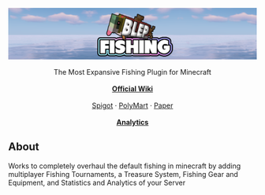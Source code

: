 <a id="readme-top"></a>

<!-- PROJECT LOGO -->
<div align="center">

  ![Banner][logo]
  
  [logo]: https://github.com/Nibrock/nibrock/blob/main/assets/blepassets/header.png "Logo Title Text 2"  
  <p align="center">
    The Most Expansive Fishing Plugin for Minecraft
    <br />
    <br />
    <a href="https://github.com/Kunfury-blep/Blep-Fishing/wiki"><strong>Official Wiki</strong></a>
    <br />
    <br />
    <a href="https://www.spigotmc.org/resources/blep-fishing.78555/">Spigot</a>
    &middot;
    <a href="https://polymart.org/resource/blep-fishing.28">PolyMart</a>
    &middot;
    <a href="https://hangar.papermc.io/Kunfury/BlepFishing">Paper</a>
    <br />
    <br />
    <a href="https://bstats.org/plugin/bukkit/Blep%20Fishing/18201"><strong>Analytics</strong></a>
  </p>
</div>

<!-- ABOUT THE PROJECT -->
## About
Works to completely overhaul the default fishing in minecraft by adding multiplayer Fishing Tournaments, a Treasure System, Fishing Gear and Equipment, and Statistics and Analytics of your Server
